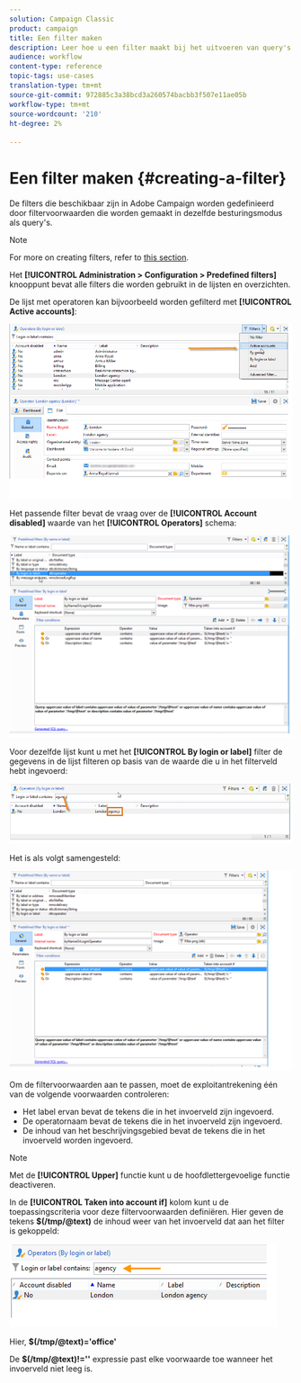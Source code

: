 ```yaml
---
solution: Campaign Classic
product: campaign
title: Een filter maken
description: Leer hoe u een filter maakt bij het uitvoeren van query's
audience: workflow
content-type: reference
topic-tags: use-cases
translation-type: tm+mt
source-git-commit: 972885c3a38bcd3a260574bacbb3f507e11ae05b
workflow-type: tm+mt
source-wordcount: '210'
ht-degree: 2%

---
```



# Een filter maken {#creating-a-filter}

De filters die beschikbaar zijn in Adobe Campaign worden gedefinieerd door filtervoorwaarden die worden gemaakt in dezelfde besturingsmodus als query&#39;s.

>[!NOTE]
>
>For more on creating filters, refer to [this section](../../platform/using/filtering-options.md).

Het **[!UICONTROL Administration > Configuration > Predefined filters]** knooppunt bevat alle filters die worden gebruikt in de lijsten en overzichten.

De lijst met operatoren kan bijvoorbeeld worden gefilterd met **[!UICONTROL Active accounts]**:

![](assets/query_editor_filter_sample_1.png)

Het passende filter bevat de vraag over de **[!UICONTROL Account disabled]** waarde van het **[!UICONTROL Operators]** schema:

![](assets/query_editor_filter_sample_2.png)

Voor dezelfde lijst kunt u met het **[!UICONTROL By login or label]** filter de gegevens in de lijst filteren op basis van de waarde die u in het filterveld hebt ingevoerd:

![](assets/query_editor_filter_sample_3.png)

Het is als volgt samengesteld:

![](assets/query_editor_filter_sample_4.png)

Om de filtervoorwaarden aan te passen, moet de exploitantrekening één van de volgende voorwaarden controleren:

* Het label ervan bevat de tekens die in het invoerveld zijn ingevoerd.
* De operatornaam bevat de tekens die in het invoerveld zijn ingevoerd.
* De inhoud van het beschrijvingsgebied bevat de tekens die in het invoerveld worden ingevoerd.

>[!NOTE]
>
>Met de **[!UICONTROL Upper]** functie kunt u de hoofdlettergevoelige functie deactiveren.

In de **[!UICONTROL Taken into account if]** kolom kunt u de toepassingscriteria voor deze filtervoorwaarden definiëren. Hier geven de tekens **$(/tmp/@text)** de inhoud weer van het invoerveld dat aan het filter is gekoppeld:

![](assets/query_editor_filter_sample_5.png)

Hier, **$(/tmp/@text)=&#39;office&#39;**

De **$(/tmp/@text)!=&#39;&#39;** expressie past elke voorwaarde toe wanneer het invoerveld niet leeg is.
